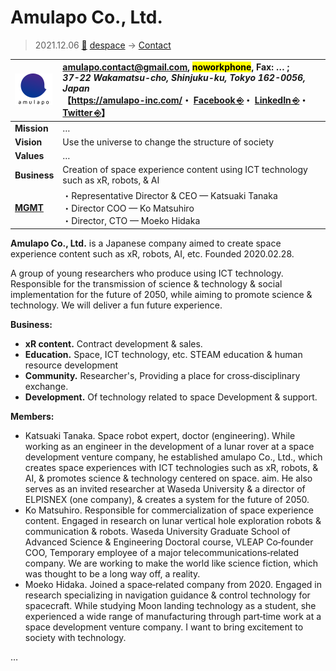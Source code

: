 # Amulapo Co., Ltd.
> 2021.12.06 [🚀](../../index/index.md) [despace](../index.md) → [Contact](../contact.md)

|[![](../f/con/a/amulapo_logo1_thumb.png)](../f/con/a/amulapo_logo1.png)|<amulapo.contact@gmail.com>, <mark>noworkphone</mark>, Fax: … ;<br> *37-22 Wakamatsu-cho, Shinjuku-ku, Tokyo 162-0056, Japan*<br> 【<https://amulapo-inc.com/>・ [Facebook ⎆](https://www.facebook.com/amulapo.info/)・ [LinkedIn ⎆](https://www.linkedin.com/company/amulapo-inc/)・ [Twitter ⎆](https://twitter.com/amulapo)】|
|:--|:--|
|**Mission**|…|
|**Vision**|Use the universe to change the structure of society|
|**Values**|…|
|**Business**|Creation of space experience content using ICT technology such as xR, robots, & AI|
|**[MGMT](../mgmt.md)**|・Representative Director & CEO — Katsuaki Tanaka<br> ・Director COO — Ko Matsuhiro<br> ・Director, CTO — Moeko Hidaka|

**Amulapo Co., Ltd.** is a Japanese company aimed to create space experience content such as xR, robots, AI, etc. Founded 2020.02.28.

A group of young researchers who produce using ICT technology. Responsible for the transmission of science & technology & social implementation for the future of 2050, while aiming to promote science & technology. We will deliver a fun future experience.

**Business:**

   - **xR content.** Contract development & sales.
   - **Education.** Space, ICT technology, etc. STEAM education & human resource development
   - **Community.** Researcher's, Providing a place for cross‑disciplinary exchange.
   - **Development.** Of technology related to space Development & support.

**Members:**

   - Katsuaki Tanaka. Space robot expert, doctor (engineering). While working as an engineer in the development of a lunar rover at a space development venture company, he established amulapo Co., Ltd., which creates space experiences with ICT technologies such as xR, robots, & AI, & promotes science & technology centered on space. aim. He also serves as an invited researcher at Waseda University & a director of ELPISNEX (one company), & creates a system for the future of 2050.
   - Ko Matsuhiro. Responsible for commercialization of space experience content. Engaged in research on lunar vertical hole exploration robots & communication & robots. Waseda University Graduate School of Advanced Science & Engineering Doctoral course, VLEAP Co‑founder COO, Temporary employee of a major telecommunications‑related company. We are working to make the world like science fiction, which was thought to be a long way off, a reality.
   - Moeko Hidaka. Joined a space‑related company from 2020. Engaged in research specializing in navigation guidance & control technology for spacecraft. While studying Moon landing technology as a student, she experienced a wide range of manufacturing through part‑time work at a space development venture company. I want to bring excitement to society with technology.

<p style="page-break-after:always"> </p>

…

